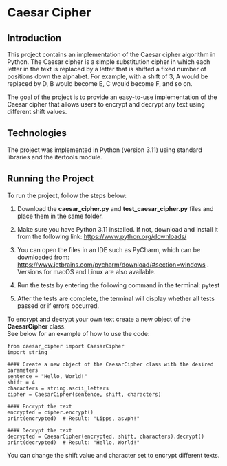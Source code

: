 # Caesar Cipher

## Introduction

This project contains an implementation of the Caesar cipher algorithm in Python. The Caesar cipher is a simple substitution cipher in which each letter in the text is replaced by a letter that is shifted a fixed number of positions down the alphabet. For example, with a shift of 3, A would be replaced by D, B would become E, C would become F, and so on.

The goal of the project is to provide an easy-to-use implementation of the Caesar cipher that allows users to encrypt and decrypt any text using different shift values.

## Technologies

The project was implemented in Python (version 3.11) using standard libraries and the itertools module.

## Running the Project

To run the project, follow the steps below:

1.  Download the **caesar_cipher.py** and **test_caesar_cipher.py** files and place them in the same folder.
    
2.  Make sure you have Python 3.11 installed. If not, download and install it from the following link: https://www.python.org/downloads/
    
3.  You can open the files in an IDE such as PyCharm, which can be downloaded from: https://www.jetbrains.com/pycharm/download/#section=windows . Versions for macOS and Linux are also available.
    
4.  Run the tests by entering the following command in the terminal: pytest
    
5.  After the tests are complete, the terminal will display whether all tests passed or if errors occurred.
 

To encrypt and decrypt your own text create a new object of the **CaesarCipher** class.\
See below for an example of how to use the code:

```
from caesar_cipher import CaesarCipher
import string

#### Create a new object of the CaesarCipher class with the desired parameters
sentence = "Hello, World!"
shift = 4
characters = string.ascii_letters
cipher = CaesarCipher(sentence, shift, characters)

#### Encrypt the text
encrypted = cipher.encrypt()
print(encrypted)  # Result: "Lipps, asvph!"

#### Decrypt the text
decrypted = CaesarCipher(encrypted, shift, characters).decrypt()
print(decrypted)  # Result: "Hello, World!"
```
You can change the shift value and character set to encrypt different texts.

